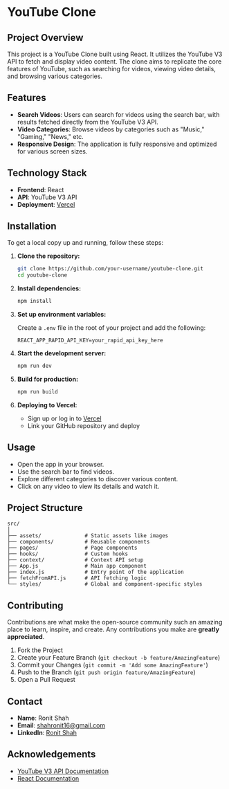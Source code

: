 
# YouTube Clone

## Project Overview

This project is a YouTube Clone built using React. It utilizes the YouTube V3 API to fetch and display video content. The clone aims to replicate the core features of YouTube, such as searching for videos, viewing video details, and browsing various categories.

## Features

- **Search Videos**: Users can search for videos using the search bar, with results fetched directly from the YouTube V3 API.
- **Video Categories**: Browse videos by categories such as "Music," "Gaming," "News," etc.
- **Responsive Design**: The application is fully responsive and optimized for various screen sizes.

## Technology Stack

- **Frontend**: React
- **API**: YouTube V3 API
- **Deployment**: [Vercel](https://vercel.com)

## Installation

To get a local copy up and running, follow these steps:

1. **Clone the repository:**
   ```bash
   git clone https://github.com/your-username/youtube-clone.git
   cd youtube-clone
   ```

2. **Install dependencies:**
   ```bash
   npm install
   ```

3. **Set up environment variables:**

   Create a `.env` file in the root of your project and add the following:

   ```
   REACT_APP_RAPID_API_KEY=your_rapid_api_key_here
   ```

4. **Start the development server:**
   ```bash
   npm run dev
   ```

5. **Build for production:**
   ```bash
   npm run build
   ```

6. **Deploying to Vercel:**
   - Sign up or log in to [Vercel](https://vercel.com)
   - Link your GitHub repository and deploy

## Usage

- Open the app in your browser.
- Use the search bar to find videos.
- Explore different categories to discover various content.
- Click on any video to view its details and watch it.

## Project Structure

```
src/
│
├── assets/              # Static assets like images
├── components/          # Reusable components
├── pages/               # Page components
├── hooks/               # Custom hooks
├── context/             # Context API setup
├── App.js               # Main app component
├── index.js             # Entry point of the application
├── fetchFromAPI.js      # API fetching logic
└── styles/              # Global and component-specific styles
```

## Contributing

Contributions are what make the open-source community such an amazing place to learn, inspire, and create. Any contributions you make are **greatly appreciated**.

1. Fork the Project
2. Create your Feature Branch (`git checkout -b feature/AmazingFeature`)
3. Commit your Changes (`git commit -m 'Add some AmazingFeature'`)
4. Push to the Branch (`git push origin feature/AmazingFeature`)
5. Open a Pull Request


## Contact

- **Name**: Ronit Shah
- **Email**: [shahronit16@gmail.com](mailto:shahronit16@example.com)
- **LinkedIn**: [Ronit Shah](https://www.linkedin.com/in/ronit-shah-02a9a227a/)

## Acknowledgements

- [YouTube V3 API Documentation](https://developers.google.com/youtube/v3)
- [React Documentation](https://reactjs.org/docs/getting-started.html)

